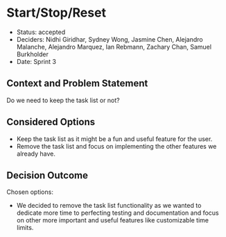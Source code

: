 # Start/Stop/Reset
- Status: accepted
- Deciders: Nidhi Giridhar, Sydney Wong, Jasmine Chen, Alejandro Malanche, Alejandro Marquez, Ian Rebmann, Zachary Chan, Samuel Burkholder
- Date: Sprint 3

## Context and Problem Statement
Do we need to keep the task list or not?

## Considered Options
- Keep the task list as it might be a fun and useful feature for the user. 
- Remove the task list and focus on implementing the other features we already have.  

## Decision Outcome
Chosen options:
- We decided to remove the task list functionality as we wanted to dedicate more time to perfecting testing and documentation and focus on other more important and useful features like customizable time limits. 

